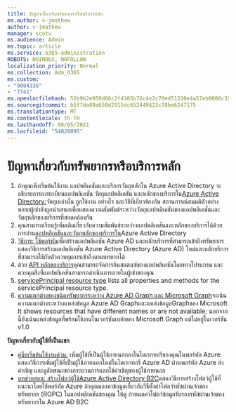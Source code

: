 ```yaml
---
title: ปัญหาเกี่ยวกับทรัพยากรหรือบริการหลัก
ms.author: v-jmathew
author: v-jmathew
manager: scotv
ms.audience: Admin
ms.topic: article
ms.service: o365-administration
ROBOTS: NOINDEX, NOFOLLOW
localization_priority: Normal
ms.collection: Adm_O365
ms.custom:
- "9004336"
- "7741"
ms.openlocfilehash: 52b9b2e950d66c2f4105b76c4e2c70ed51320e4a57eb0008c353a9587fcc6510
ms.sourcegitcommit: b5f7da89a650d2915dc652449623c78be6247175
ms.translationtype: MT
ms.contentlocale: th-TH
ms.lasthandoff: 08/05/2021
ms.locfileid: "54028095"
---
```

# <a name="issues-with-a-resource-or-service-principal"></a>ปัญหาเกี่ยวกับทรัพยากรหรือบริการหลัก

1. ถ้าคุณเพิ่งเริ่มต้นใช้งาน แอปพลิเคชันและบริการวัตถุหลักใน Azure Active Directory จะอธิบายการลงทะเบียนแอปพลิเคชัน วัตถุแอปพลิเคชัน และหลักของบริการใน[Azure Active Directory:](https://docs.microsoft.com/azure/active-directory/develop/app-objects-and-service-principals)วัตถุเหล่านั้น ถูกใช้งาน อย่างไร และวิธีที่เกี่ยวข้องกัน สถานการณ์สมมติตัวอย่างหลายผู้เช่ายังถูกนําเสนอเพื่อแสดงความสัมพันธ์ระหว่างวัตถุแอปพลิเคชันของแอปพลิเคชันและวัตถุหลักของบริการที่สอดคล้องกัน
2. คุณสามารถเรียนรู้เพิ่มเติมเกี่ยวกับความสัมพันธ์ระหว่างแอปพลิเคชันและหลักของบริการได้ด้วยการอ่าน[แอปพลิเคชันและวัตถุหลักของบริการใน](https://docs.microsoft.com/azure/active-directory/develop/app-objects-and-service-principals)Azure Active Directory
3. [วิธีการ: ใช้พอร์ทัล](https://docs.microsoft.com/azure/active-directory/develop/howto-create-service-principal-portal)เพื่อสร้างแอปพลิเคชัน Azure AD และหลักบริการที่สามารถเข้าถึงทรัพยากรแสดงวิธีการสร้างแอปพลิเคชัน Azure Active Directory (Azure AD) ใหม่และหลักบริการที่สามารถใช้กับตัวควบคุมการเข้าถึงตามบทบาทได้
4. ด้วย [API หลักของบริการ](https://docs.microsoft.com/graph/api/resources/serviceprincipal)คุณสามารถจัดการอินสแตนซ์ของแอปพลิเคชันโดยทางโปรแกรม และควบคุมสิ่งที่แอปพลิเคชันสามารถดําเนินการภายในผู้เช่าของคุณ
5. [servicePrincipal resource type](https://docs.microsoft.com/graph/api/resources/serviceprincipal) lists all properties and methods for the servicePrincipal resource type.
6. [ความแตกต่างของชนิดทรัพยากรระหว่าง Azure AD Graph และ Microsoft Graph](https://docs.microsoft.com/graph/migrate-azure-ad-graph-resource-differences)จะเน้นความแตกต่างระหว่างแหล่งข้อมูล Azure AD Graphและแหล่งข้อมูลGraphของ Microsoft It shows resources that have different names or are not available; นอกจากนี้ยังเน้นแหล่งข้อมูลที่พร้อมใช้งานในเวอร์ชันเบต้าของ Microsoft Graph แต่ไม่อยู่ในเวอร์ชัน v1.0

**ปัญหาเกี่ยวกับผู้ใช้ที่เป็นแขก**

- [คู่มือเริ่มต้นใช้งานด่วน:](https://docs.microsoft.com/azure/active-directory/external-identities/b2b-quickstart-add-guest-users-portal#prerequisites) เพิ่มผู้ใช้ที่เป็นผู้ใช้ภายนอกลงในไดเรกทอรีของคุณในพอร์ทัล Azure แสดงวิธีการเพิ่มผู้ใช้ที่เป็นผู้ใช้ภายนอกใหม่ในไดเรกทอรี Azure AD ผ่านพอร์ทัล Azure ส่งคําเชิญ และดูลักษณะของกระบวนการแลกใช้คําเชิญของผู้ใช้ภายนอก
- [บทช่วยสอน: สร้างโฟลว์ผู้ใช้Azure Active Directory B2C](https://docs.microsoft.com/azure/active-directory-b2c/tutorial-create-user-flows)แสดงวิธีการสร้างโฟลว์ผู้ใช้ที่แนะนาโดยใช้พอร์ทัล Azure ถ้าคุณมองหาข้อมูลเกี่ยวกับวิธีตั้งค่าโฟลว์รหัสผ่านเจ้าของทรัพยากร (ROPC) ในแอปพลิเคชันของคุณ ให้ดู กําหนดค่าโฟลว์ข้อมูลรับรองรหัสผ่านเจ้าของทรัพยากรใน Azure AD B2C

